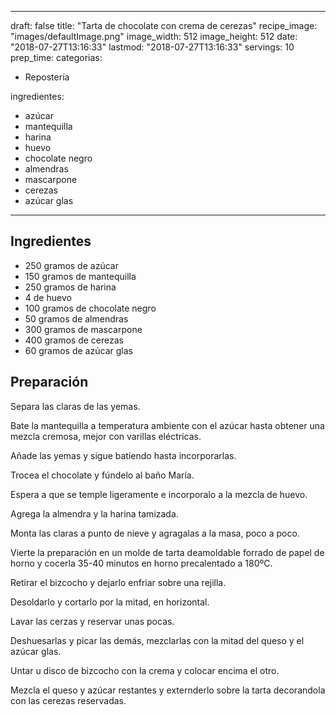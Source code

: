 
---
draft: false
title: "Tarta de chocolate con crema de cerezas"
recipe_image: "images/defaultImage.png"
image_width: 512
image_height: 512
date: "2018-07-27T13:16:33"
lastmod: "2018-07-27T13:16:33"
servings: 10
prep_time: 
categorias:
  - Repostería

ingredientes:
  - azúcar
  - mantequilla
  - harina
  - huevo
  - chocolate negro
  - almendras
  - mascarpone
  - cerezas
  - azúcar glas
---

## Ingredientes
- 250 gramos de azúcar
- 150 gramos de mantequilla
- 250 gramos de harina
- 4  de huevo
- 100 gramos de chocolate negro
- 50 gramos de almendras
- 300 gramos de mascarpone
- 400 gramos de cerezas
- 60 gramos de azúcar glas

## Preparación
Separa las claras de las yemas.

Bate la mantequilla a temperatura ambiente con el azúcar hasta obtener una mezcla cremosa, mejor con varillas eléctricas. 

Añade las yemas y sigue batiendo hasta incorporarlas.

Trocea el chocolate y fúndelo al baño María.

Espera a que se temple ligeramente e incorporalo a la mezcla de huevo.

Agrega la almendra y la harina tamizada.

Monta las claras a punto de nieve y agragalas a la masa, poco a poco.

Vierte la preparación en un molde de tarta deamoldable forrado de papel de horno y cocerla 35-40 minutos en horno precalentado a 180ºC.

Retirar el bizcocho y dejarlo enfriar sobre una rejilla.

Desoldarlo y cortarlo por la mitad, en horizontal.

Lavar las cerzas y reservar unas pocas.

Deshuesarlas y picar las demás, mezclarlas con la mitad del queso y el azúcar glas.

Untar u disco de bizcocho con la crema y colocar encima el otro.

Mezcla el queso y azúcar restantes y externderlo sobre la tarta decorandola con las cerezas reservadas.



